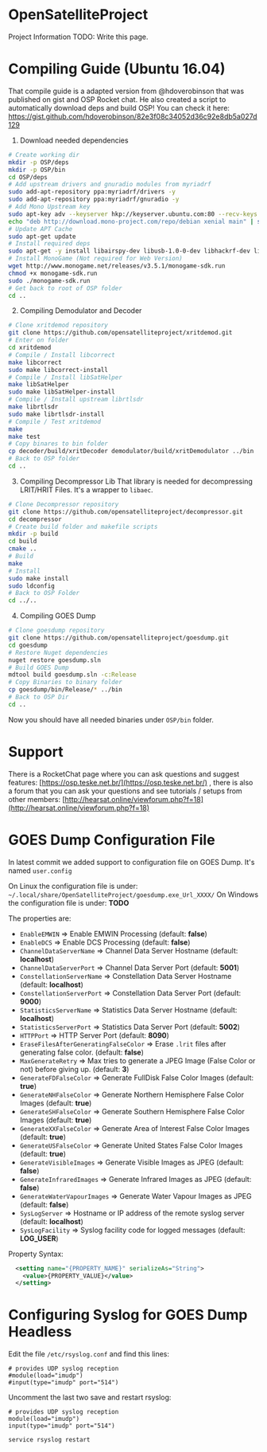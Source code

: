 # OpenSatelliteProject
Project Information
TODO: Write this page.

# Compiling Guide (Ubuntu 16.04)

That compile guide is a adapted version from @hdoverobinson that was published on gist and OSP Rocket chat. He also created a script to automatically download deps and build OSP! You can check it here: https://gist.github.com/hdoverobinson/82e3f08c34052d36c92e8db5a027d129

1. Download needed dependencies
```bash
# Create working dir
mkdir -p OSP/deps
mkdir -p OSP/bin
cd OSP/deps
# Add upstream drivers and gnuradio modules from myriadrf
sudo add-apt-repository ppa:myriadrf/drivers -y
sudo add-apt-repository ppa:myriadrf/gnuradio -y
# Add Mono Upstream key
sudo apt-key adv --keyserver hkp://keyserver.ubuntu.com:80 --recv-keys 3FA7E0328081BFF6A14DA29AA6A19B38D3D831EF
echo "deb http://download.mono-project.com/repo/debian xenial main" | sudo tee /etc/apt/sources.list.d/mono-xamarin.list
# Update APT Cache
sudo apt-get update
# Install required deps
sudo apt-get -y install libairspy-dev libusb-1.0-0-dev libhackrf-dev libhackrf0 libaec0 libaec-dev mono-complete monodevelop nuget libopenal-dev referenceassemblies-pcl ttf-mscorefonts-installer gtk-sharp3 build-essential git
# Install MonoGame (Not required for Web Version)
wget http://www.monogame.net/releases/v3.5.1/monogame-sdk.run
chmod +x monogame-sdk.run
sudo ./monogame-sdk.run
# Get back to root of OSP folder
cd .. 
```

2. Compiling Demodulator and Decoder
```bash
# Clone xritdemod repository
git clone https://github.com/opensatelliteproject/xritdemod.git
# Enter on folder
cd xritdemod
# Compile / Install libcorrect
make libcorrect
sudo make libcorrect-install
# Compile / Install libSatHelper
make libSatHelper
sudo make libSatHelper-install 
# Compile / Install upstream librtlsdr
make librtlsdr
sudo make librtlsdr-install 
# Compile / Test xritdemod
make
make test
# Copy binares to bin folder
cp decoder/build/xritDecoder demodulator/build/xritDemodulator ../bin
# Back to OSP folder
cd ..
```

3. Compiling Decompressor Lib
That library is needed for decompressing LRIT/HRIT Files. It's a wrapper to `libaec`.
```bash
# Clone Decompressor repository
git clone https://github.com/opensatelliteproject/decompressor.git
cd decompressor
# Create build folder and makefile scripts
mkdir -p build
cd build
cmake ..
# Build
make
# Install
sudo make install
sudo ldconfig
# Back to OSP Folder
cd ../..
```

4. Compiling GOES Dump
```bash
# Clone goesdump repository
git clone https://github.com/opensatelliteproject/goesdump.git
cd goesdump
# Restore Nuget dependencies
nuget restore goesdump.sln
# Build GOES Dump
mdtool build goesdump.sln -c:Release
# Copy Binaries to binary folder
cp goesdump/bin/Release/* ../bin
# Back to OSP Dir
cd ..
```

Now you should have all needed binaries under `OSP/bin` folder.

# Support
There is a RocketChat page where you can ask questions and suggest features: [https://osp.teske.net.br/](https://osp.teske.net.br/) , there is also a forum that you can ask your questions and see tutorials / setups from other members: [http://hearsat.online/viewforum.php?f=18](http://hearsat.online/viewforum.php?f=18)

# GOES Dump Configuration File

In latest commit we added support to configuration file on GOES Dump. It's named `user.config`

On Linux the configuration file is under: `~/.local/share/OpenSatelliteProject/goesdump.exe_Url_XXXX/`
On Windows the configuration file is under: **TODO**

The properties are:

* `EnableEMWIN` => Enable EMWIN Processing (default: **false**)
* `EnableDCS`   => Enable DCS Processing (default: **false**)
* `ChannelDataServerName` => Channel Data Server Hostname (default: **localhost**)
* `ChannelDataServerPort` => Channel Data Server Port (default: **5001**)
* `ConstellationServerName` => Constellation Data Server Hostname (default: **localhost**)
* `ConstellationServerPort` => Constellation Data Server Port (default: **9000**)
* `StatisticsServerName` => Statistics Data Server Hostname (default: **localhost**)
* `StatisticsServerPort` => Statistics Data Server Port (default: **5002**)
* `HTTPPort` => HTTP Server Port (default: **8090**)
* `EraseFilesAfterGeneratingFalseColor` => Erase `.lrit` files after generating false color. (default: **false**)
* `MaxGenerateRetry` => Max tries to generate a JPEG Image (False Color or not) before giving up. (default: **3**)
* `GenerateFDFalseColor` => Generate FullDisk False Color Images (default: **true**)
* `GenerateNHFalseColor` => Generate Northern Hemisphere False Color Images (default: **true**)
* `GenerateSHFalseColor` =>  Generate Southern Hemisphere False Color Images (default: **true**)
* `GenerateXXFalseColor` =>  Generate Area of Interest False Color Images (default: **true**)
* `GenerateUSFalseColor` =>  Generate United States False Color Images (default: **true**)
* `GenerateVisibleImages` => Generate Visible Images as JPEG (default: **false**)
* `GenerateInfraredImages` => Generate Infrared Images as JPEG (default: **false**)
* `GenerateWaterVapourImages` => Generate Water Vapour Images as JPEG (default: **false**)
* `SysLogServer` => Hostname or IP address of the remote syslog server (default: **localhost**)
* `SysLogFacility` => Syslog facility code for logged messages (default: **LOG_USER**)

Property Syntax:
```xml
  <setting name="{PROPERTY_NAME}" serializeAs="String">
    <value>{PROPERTY_VALUE}</value>
  </setting>
```

# Configuring Syslog for GOES Dump Headless

Edit the file `/etc/rsyslog.conf` and find this lines:
```
# provides UDP syslog reception
#module(load="imudp")
#input(type="imudp" port="514")
```

Uncomment the last two save and restart rsyslog:
```
# provides UDP syslog reception
module(load="imudp")
input(type="imudp" port="514")
```

`service rsyslog restart`
